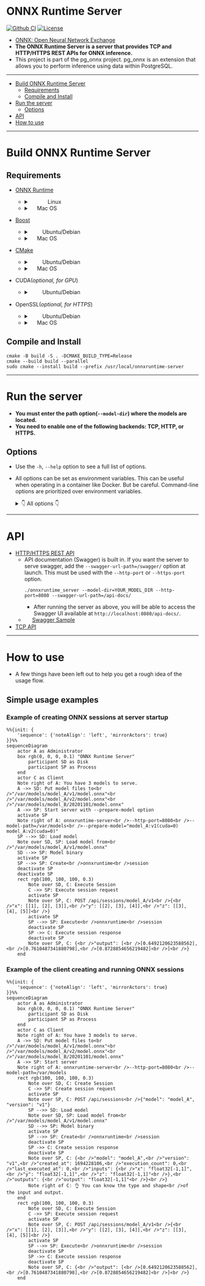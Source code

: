 # ONNX Runtime Server

[![Github CI](https://github.com/kibae/onnxruntime-server/actions/workflows/cmake-linux.yml/badge.svg)](https://github.com/kibae/onnxruntime-server/actions/workflows/cmake-multi-platform.yml)
[![License](https://img.shields.io/github/license/kibae/onnxruntime-server)](https://github.com/kibae/onnxruntime-server/blob/main/LICENSE)

- [ONNX: Open Neural Network Exchange](https://onnxruntime.ai/)
- **The ONNX Runtime Server is a server that provides TCP and HTTP/HTTPS REST APIs for ONNX inference.**
- This project is part of the pg_onnx project. pg_onnx is an extension that allows you to perform inference using data
  within PostgreSQL.

----

<!-- TOC -->

- [Build ONNX Runtime Server](#build-onnx-runtime-server)
    - [Requirements](#requirements)
    - [Compile and Install](#compile-and-install)
- [Run the server](#run-the-server)
    - [Options](#options)
- [API](#api)
- [How to use](#how-to-use)

----

# Build ONNX Runtime Server

## Requirements

- [ONNX Runtime](https://onnxruntime.ai/)
    - <details>
      <summary><picture><img src="https://cdn.simpleicons.org/linux" height="14" align="center" /></picture><picture><img src="https://cdn.simpleicons.org/ubuntu" height="14" align="center" /></picture><picture><img src="https://cdn.simpleicons.org/debian" height="14" align="center" /></picture> Linux</summary>

        - Use `download-onnxruntime-linux.sh` script
            - This script downloads the latest version of the binary and install to `/usr/local/onnxruntime`.
            - Also, add `/usr/local/onnxruntime/lib` to `/etc/ld.so.conf.d/onnxruntime.conf` and run `ldconfig`.
        - Or manually download binary from [ONNX Runtime Releases](https://github.com/microsoft/onnxruntime/releases).
      </details>
    - <details>
      <summary><picture><img src="https://cdn.simpleicons.org/apple" height="14" align="bottom" /></picture> Mac OS</summary>

        ```shell
        brew install onnxruntime
        ```      
      </details>

- [Boost](https://www.boost.org/)
    - <details>
      <summary><picture><img src="https://cdn.simpleicons.org/ubuntu" height="14" align="center" /></picture><picture><img src="https://cdn.simpleicons.org/debian" height="14" align="center" /></picture> Ubuntu/Debian</summary>

        ```shell
        sudo apt install libboost-all-dev
        ```
      </details>
    - <details>
      <summary><picture><img src="https://cdn.simpleicons.org/apple" height="14" align="bottom" /></picture> Mac OS</summary>

        ```shell
        brew install boost
        ```      
      </details>

- [CMake](https://cmake.org/)
    - <details>
      <summary><picture><img src="https://cdn.simpleicons.org/ubuntu" height="14" align="center" /></picture><picture><img src="https://cdn.simpleicons.org/debian" height="14" align="center" /></picture> Ubuntu/Debian</summary>

        ```shell
        sudo apt install cmake
        ```
      </details>
    - <details>
      <summary><picture><img src="https://cdn.simpleicons.org/apple" height="14" align="bottom" /></picture> Mac OS</summary>

        ```shell
        brew install cmake
        ```      
      </details>

- CUDA(*optional, for GPU*)
    - <details>
      <summary><picture><img src="https://cdn.simpleicons.org/ubuntu" height="14" align="center" /></picture><picture><img src="https://cdn.simpleicons.org/debian" height="14" align="center" /></picture> Ubuntu/Debian</summary>

        ```shell
        sudo apt install nvidia-cuda-toolkit nvidia-cudnn
        ```
      </details>

- OpenSSL(*optional, for HTTPS*)
    - <details>
      <summary><picture><img src="https://cdn.simpleicons.org/ubuntu" height="14" align="center" /></picture><picture><img src="https://cdn.simpleicons.org/debian" height="14" align="center" /></picture> Ubuntu/Debian</summary>

        ```shell
        sudo apt install libssl-dev
        ```
      </details>
    - <details>
      <summary><picture><img src="https://cdn.simpleicons.org/apple" height="14" align="bottom" /></picture> Mac OS</summary>

        ```shell
        brew install openssl
        ```      
      </details>

## Compile and Install

```shell
cmake -B build -S . -DCMAKE_BUILD_TYPE=Release
cmake --build build --parallel
sudo cmake --install build --prefix /usr/local/onnxruntime-server
```

----

# Run the server

- **You must enter the path option(`--model-dir`) where the models are located.**
- **You need to enable one of the following backends: TCP, HTTP, or HTTPS.**

## Options

- Use the `-h`, `--help` option to see a full list of options.
- All options can be set as environment variables. This can be useful when operating in a container like Docker. But be
  careful. Command-line options are prioritized over environment variables.

  <details>
      <summary>👇 All options 👇</summary>

  | Option                | Environment                     | Description                                                                                                                                                                                      |
  |-----------------------|---------------------------------|--------------------------------------------------------------------------------------------------------------------------------------------------------------------------------------------------|
  | `--workers`           | `ONNX_SERVER_WORKERS`           | Worker thread pool size.<br/>Default: `4`                                                                                                                                                        |
  | `--model-dir`         | `ONNX_SERVER_MODEL_DIR`         | Model directory path<br/>The onnx model files must be located in the following path:<br/>`${model_dir}/${model_name}/${model_version}/model.onnx`<br/>Default: `models`                          |
  | `--prepare-model`     | `ONNX_SERVER_PREPARE_MODEL`     | Pre-create some model sessions at server startup.<br/><br/>Format as a space-separated list of `model_name:model_version` or `model_name:model_version(session_options, ...)`.<br/><br/>Available session_options are<br/>- cuda=device_id`[ or true or false]`<br/><br/>eg) `model1:v1 model2:v9`<br/>`model1:v1(cuda=true) model2:v9(cuda=1)` |
  | `--tcp-port`          | `ONNX_SERVER_TCP_PORT`          | Enable TCP backend and which port number to use.                                                                                                                                                 |
  | `--http-port`         | `ONNX_SERVER_HTTP_PORT`         | Enable HTTP backend and which port number to use.                                                                                                                                                |
  | `--https-port`        | `ONNX_SERVER_HTTPS_PORT`        | Enable HTTPS backend and which port number to use.                                                                                                                                               |
  | `--https-cert`        | `ONNX_SERVER_HTTPS_CERT`        | SSL Certification file path for HTTPS                                                                                                                                                            |
  | `--https-key`         | `ONNX_SERVER_HTTPS_KEY`         | SSL Private key file path for HTTPS                                                                                                                                                              |
  | `--swagger-url-path`  | `ONNX_SERVER_SWAGGER_URL_PATH`  | Enable Swagger API document for HTTP/HTTPS backend.<br/>This value cannot start with "/api/" and "/health"<br />If not specified, swagger document not provided.<br />eg) /swagger or /api-docs |
  | `--log-level`         | `ONNX_SERVER_LOG_LEVEL`         | Log level(debug, info, warn, error, fatal)                                                                                                                                                      |
  | `--log-file`          | `ONNX_SERVER_LOG_FILE`          | Log file path.<br/>If not specified, logs will be printed to stdout.                                                                                                                             |
  | `--access-log-file`   | `ONNX_SERVER_ACCESS_LOG_FILE`   | Access log file path.<br/>If not specified, logs will be printed to stdout.                                                                                                                      |

  </details>

----

# API

- [HTTP/HTTPS REST API](https://github.com/kibae/onnxruntime-server/wiki/REST-API(HTTP-HTTPS))
  - API documentation (Swagger) is built in. If you want the server to serve swagger, add the `--swagger-url-path=/swagger/` option at launch. This must be used with the `--http-port` or `--https-port` option.
    ```shell
    ./onnxruntime_server --model-dir=YOUR_MODEL_DIR --http-port=8080 --swagger-url-path=/api-docs/
    ```
    - After running the server as above, you will be able to access the Swagger UI available at `http://localhost:8080/api-docs/`.
  - <picture><img src="https://cdn.simpleicons.org/swagger/green" height="16" align="center" /></picture> [Swagger Sample](https://kibae.github.io/onnxruntime-server/swagger/)
- [TCP API](https://github.com/kibae/onnxruntime-server/wiki/TCP-API)

----

# How to use
- A few things have been left out to help you get a rough idea of the usage flow.
## Simple usage examples
### Example of creating ONNX sessions at server startup
```mermaid
%%{init: {
    'sequence': {'noteAlign': 'left', 'mirrorActors': true}
}}%%
sequenceDiagram
    actor A as Administrator
    box rgb(0, 0, 0, 0.1) "ONNX Runtime Server"
        participant SD as Disk
        participant SP as Process
    end
    actor C as Client
    Note right of A: You have 3 models to serve.
    A ->> SD: Put model files to<br />"/var/models/model_A/v1/model.onnx"<br />"/var/models/model_A/v2/model.onnx"<br />"/var/models/model_B/20201101/model.onnx"
    A ->> SP: Start server with --prepare-model option
    activate SP
    Note right of A: onnxruntime-server<br />--http-port=8080<br />--model-path=/var/models<br />--prepare-model="model_A:v1(cuda=0) model_A:v2(cuda=0)"
    SP -->> SD: Load model
    Note over SD, SP: Load model from<br />"/var/models/model_A/v1/model.onnx"
    SD -->> SP: Model binary
    activate SP
    SP -->> SP: Create<br />onnxruntime<br />session
    deactivate SP
    deactivate SP
    rect rgb(100, 100, 100, 0.3)
        Note over SD, C: Execute Session
        C ->> SP: Execute session request
        activate SP
        Note over SP, C: POST /api/sessions/model_A/v1<br />{<br />"x": [[1], [2], [3]],<br />"y": [[2], [3], [4]],<br />"z": [[3], [4], [5]]<br />}
        activate SP
        SP -->> SP: Execute<br />onnxruntime<br />session
        deactivate SP
        SP ->> C: Execute session response
        deactivate SP
        Note over SP, C: {<br />"output": [<br />[0.6492120623588562],<br />[0.7610487341880798],<br />[0.8728854656219482]<br />]<br />}
    end
```

### Example of the client creating and running ONNX sessions
```mermaid
%%{init: {
    'sequence': {'noteAlign': 'left', 'mirrorActors': true}
}}%%
sequenceDiagram
    actor A as Administrator
    box rgb(0, 0, 0, 0.1) "ONNX Runtime Server"
        participant SD as Disk
        participant SP as Process
    end
    actor C as Client
    Note right of A: You have 3 models to serve.
    A ->> SD: Put model files to<br />"/var/models/model_A/v1/model.onnx"<br />"/var/models/model_A/v2/model.onnx"<br />"/var/models/model_B/20201101/model.onnx"
    A ->> SP: Start server
    Note right of A: onnxruntime-server<br />--http-port=8080<br />--model-path=/var/models
    rect rgb(100, 100, 100, 0.3)
        Note over SD, C: Create Session
        C ->> SP: Create session request
        activate SP
        Note over SP, C: POST /api/sessions<br />{"model": "model_A", "version": "v1"}
        SP -->> SD: Load model
        Note over SD, SP: Load model from<br />"/var/models/model_A/v1/model.onnx"
        SD -->> SP: Model binary
        activate SP
        SP -->> SP: Create<br />onnxruntime<br />session
        deactivate SP
        SP ->> C: Create session response
        deactivate SP
        Note over SP, C: {<br />"model": "model_A",<br />"version": "v1",<br />"created_at": 1694228106,<br />"execution_count": 0,<br />"last_executed_at": 0,<br />"inputs": {<br />"x": "float32[-1,1]",<br />"y": "float32[-1,1]",<br />"z": "float32[-1,1]"<br />},<br />"outputs": {<br />"output": "float32[-1,1]"<br />}<br />}
        Note right of C: 👌 You can know the type and shape<br />of the input and output.
    end
    rect rgb(100, 100, 100, 0.3)
        Note over SD, C: Execute Session
        C ->> SP: Execute session request
        activate SP
        Note over SP, C: POST /api/sessions/model_A/v1<br />{<br />"x": [[1], [2], [3]],<br />"y": [[2], [3], [4]],<br />"z": [[3], [4], [5]]<br />}
        activate SP
        SP -->> SP: Execute<br />onnxruntime<br />session
        deactivate SP
        SP ->> C: Execute session response
        deactivate SP
        Note over SP, C: {<br />"output": [<br />[0.6492120623588562],<br />[0.7610487341880798],<br />[0.8728854656219482]<br />]<br />}
    end
```
